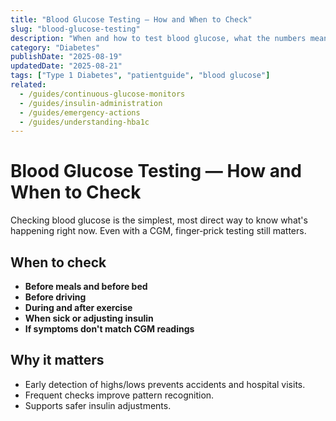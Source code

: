```yaml
---
title: "Blood Glucose Testing — How and When to Check"
slug: "blood-glucose-testing"
description: "When and how to test blood glucose, what the numbers mean, and why it matters for Type 1 Diabetes management."
category: "Diabetes"
publishDate: "2025-08-19"
updatedDate: "2025-08-21"
tags: ["Type 1 Diabetes", "patientguide", "blood glucose"]
related:
  - /guides/continuous-glucose-monitors
  - /guides/insulin-administration
  - /guides/emergency-actions
  - /guides/understanding-hba1c
---
```


# Blood Glucose Testing — How and When to Check

Checking blood glucose is the simplest, most direct way to know what's happening right now. Even with a CGM, finger‑prick testing still matters.

## When to check
- **Before meals and before bed**
- **Before driving**
- **During and after exercise**
- **When sick or adjusting insulin**
- **If symptoms don't match CGM readings**

## Why it matters
- Early detection of highs/lows prevents accidents and hospital visits.
- Frequent checks improve pattern recognition.
- Supports safer insulin adjustments.

